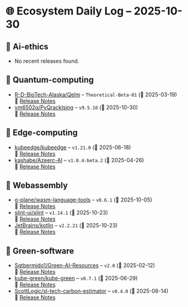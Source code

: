 # 🌐 Ecosystem Daily Log – 2025-10-30

## 🔹 Ai-ethics
- No recent releases found.

## 🔹 Quantum-computing
- [R-D-BioTech-Alaska/Qelm](https://github.com/R-D-BioTech-Alaska/Qelm/releases/tag/Theoretical-Beta-01) – `Theoretical-Beta-01` (📅 2025-03-19)  
  🔗 [Release Notes](https://github.com/R-D-BioTech-Alaska/Qelm/releases/tag/Theoretical-Beta-01)
- [vm6502q/PyQrackIsing](https://github.com/vm6502q/PyQrackIsing/releases/tag/v9.5.10) – `v9.5.10` (📅 2025-10-30)  
  🔗 [Release Notes](https://github.com/vm6502q/PyQrackIsing/releases/tag/v9.5.10)

## 🔹 Edge-computing
- [kubeedge/kubeedge](https://github.com/kubeedge/kubeedge/releases/tag/v1.21.0) – `v1.21.0` (📅 2025-06-18)  
  🔗 [Release Notes](https://github.com/kubeedge/kubeedge/releases/tag/v1.21.0)
- [kashabe/Azeerc-AI](https://github.com/kashabe/Azeerc-AI/releases/tag/v1.0.4-beta.2) – `v1.0.4-beta.2` (📅 2025-04-26)  
  🔗 [Release Notes](https://github.com/kashabe/Azeerc-AI/releases/tag/v1.0.4-beta.2)

## 🔹 Webassembly
- [g-plane/wasm-language-tools](https://github.com/g-plane/wasm-language-tools/releases/tag/v0.6.1) – `v0.6.1` (📅 2025-10-05)  
  🔗 [Release Notes](https://github.com/g-plane/wasm-language-tools/releases/tag/v0.6.1)
- [slint-ui/slint](https://github.com/slint-ui/slint/releases/tag/v1.14.1) – `v1.14.1` (📅 2025-10-23)  
  🔗 [Release Notes](https://github.com/slint-ui/slint/releases/tag/v1.14.1)
- [JetBrains/kotlin](https://github.com/JetBrains/kotlin/releases/tag/v2.2.21) – `v2.2.21` (📅 2025-10-23)  
  🔗 [Release Notes](https://github.com/JetBrains/kotlin/releases/tag/v2.2.21)

## 🔹 Green-software
- [Sgtbermido1/Green-AI-Resources](https://github.com/Sgtbermido1/Green-AI-Resources/releases/tag/v2.0) – `v2.0` (📅 2025-02-12)  
  🔗 [Release Notes](https://github.com/Sgtbermido1/Green-AI-Resources/releases/tag/v2.0)
- [kube-green/kube-green](https://github.com/kube-green/kube-green/releases/tag/v0.7.1) – `v0.7.1` (📅 2025-06-29)  
  🔗 [Release Notes](https://github.com/kube-green/kube-green/releases/tag/v0.7.1)
- [ScottLogic/sl-tech-carbon-estimator](https://github.com/ScottLogic/sl-tech-carbon-estimator/releases/tag/v0.4.0) – `v0.4.0` (📅 2025-08-14)  
  🔗 [Release Notes](https://github.com/ScottLogic/sl-tech-carbon-estimator/releases/tag/v0.4.0)